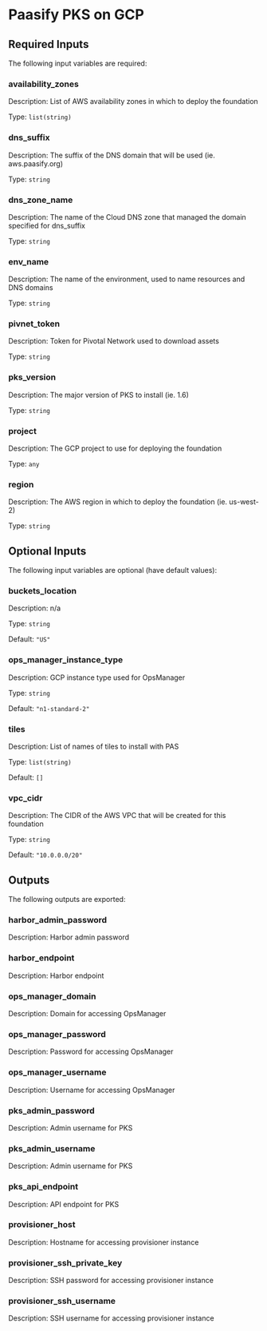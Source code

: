 # Paasify PKS on GCP

## Required Inputs

The following input variables are required:

### availability\_zones

Description: List of AWS availability zones in which to deploy the foundation

Type: `list(string)`

### dns\_suffix

Description: The suffix of the DNS domain that will be used (ie. aws.paasify.org)

Type: `string`

### dns\_zone\_name

Description: The name of the Cloud DNS zone that managed the domain specified for dns\_suffix

Type: `string`

### env\_name

Description: The name of the environment, used to name resources and DNS domains

Type: `string`

### pivnet\_token

Description: Token for Pivotal Network used to download assets

Type: `string`

### pks\_version

Description: The major version of PKS to install (ie. 1.6)

Type: `string`

### project

Description: The GCP project to use for deploying the foundation

Type: `any`

### region

Description: The AWS region in which to deploy the foundation (ie. us-west-2)

Type: `string`

## Optional Inputs

The following input variables are optional (have default values):

### buckets\_location

Description: n/a

Type: `string`

Default: `"US"`

### ops\_manager\_instance\_type

Description: GCP instance type used for OpsManager

Type: `string`

Default: `"n1-standard-2"`

### tiles

Description: List of names of tiles to install with PAS

Type: `list(string)`

Default: `[]`

### vpc\_cidr

Description: The CIDR of the AWS VPC that will be created for this foundation

Type: `string`

Default: `"10.0.0.0/20"`

## Outputs

The following outputs are exported:

### harbor\_admin\_password

Description: Harbor admin password

### harbor\_endpoint

Description: Harbor endpoint

### ops\_manager\_domain

Description: Domain for accessing OpsManager

### ops\_manager\_password

Description: Password for accessing OpsManager

### ops\_manager\_username

Description: Username for accessing OpsManager

### pks\_admin\_password

Description: Admin username for PKS

### pks\_admin\_username

Description: Admin username for PKS

### pks\_api\_endpoint

Description: API endpoint for PKS

### provisioner\_host

Description: Hostname for accessing provisioner instance

### provisioner\_ssh\_private\_key

Description: SSH password for accessing provisioner instance

### provisioner\_ssh\_username

Description: SSH username for accessing provisioner instance

